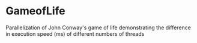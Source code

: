 # GameofLife
 Parallelization of John Conway's game of life demonstrating the difference in execution speed (ms) of different numbers of threads

